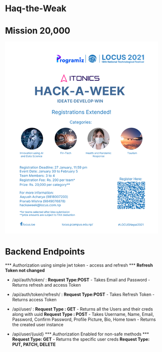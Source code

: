 # Haq-the-Weak

# Mission  20,000
![get rs 20,000](./images/img1.png)

# Backend Endpoints

*** Authorization using simple jwt token - access and refresh ***
**Refresh Token not changed**
 * /api/auth/token/ : 
        **Request Type:POST**
        - Takes Email and Password
        - Returns refresh and access Token

 * /api/auth/token/refresh/ :
        **Request Type:POST**
        - Takes Refresh Token
        - Returns access Token

 * /api/user/ :
        **Request Type : GET**
            - Returns all the Users and their creds along with uuid
        **Request Type : POST**
            - Takes Username, Name, Email, Password, Confirm Password, Profile Picture, Bio, Home town
            - Returns the created user instance
 
 * /api/user/{uuid}
        *** Authorization Enabled for non-safe methods ***
        **Request Type: GET**
        - Returns the specific user creds
        **Request Type: PUT, PATCH, DELETE**
